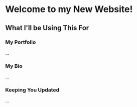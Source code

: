 # Welcome to my New Website!

## What I'll be Using This For

### My Portfolio

...

### My Bio

...

### Keeping You Updated

...
